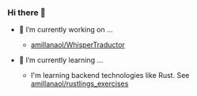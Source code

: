 ### Hi there 👋

- 🔭 I’m currently working on ...
  - [amillanaol/WhisperTraductor](https://github.com/amillanaol/WhisperTraductor)
  
- 🌱 I’m currently learning ...
  - I'm learning backend technologies like Rust. See [amillanaol/rustlings_exercises](https://github.com/amillanaol/rustlings_exercises)

